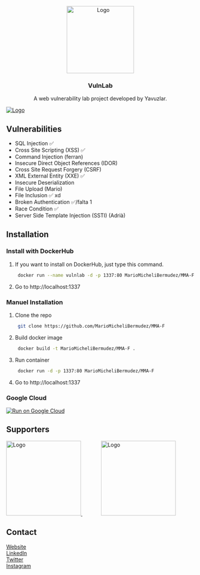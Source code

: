 <!-- PROJECT LOGO -->
<p align="center">
  <a href="https://siberyavuzlar.com">
    <img src="https://i.ibb.co/nDLHW7m/logomodern.png" alt="Logo" width="180" height="180">
  </a>

  <h3 align="center">VulnLab</h3> 

  <p align="center">
    A web vulnerability lab project developed by Yavuzlar.
  </p>
</p>

<a href="https://s10.gifyu.com/images/Animation387bbf064343cb3fe.gif">
    <img src="https://s10.gifyu.com/images/Animation387bbf064343cb3fe.gif" alt="Logo"  >
</a>

<!-- Vulnerabilities List -->
## Vulnerabilities
* SQL Injection ✅
* Cross Site Scripting (XSS) ✅
* Command Injection (ferran)
* Insecure Direct Object References (IDOR)
* Cross Site Request Forgery (CSRF)
* XML External Entity (XXE) ✅
* Insecure Deserialization
* File Upload (Mario)
* File Inclusion ✅ xd
* Broken Authentication ✅/falta 1
* Race Condition ✅
* Server Side Template Injection (SSTI) (Adrià)

<!-- Installation -->
## Installation

### Install with DockerHub

1. If you want to install on DockerHub, just type this command.
   ```sh
    docker run --name vulnlab -d -p 1337:80 MarioMicheliBermudez/MMA-F:latest
   ```
2. Go to http://localhost:1337

### Manuel Installation

1. Clone the repo
   ```sh
    git clone https://github.com/MarioMicheliBermudez/MMA-F
   ```
2. Build docker image
   ```sh
    docker build -t MarioMicheliBermudez/MMA-F .
   ```
3. Run container
   ```sh
    docker run -d -p 1337:80 MarioMicheliBermudez/MMA-F
   ```
4. Go to http://localhost:1337

### Google Cloud

[![Run on Google Cloud](https://deploy.cloud.run/button.svg)](https://deploy.cloud.run/?git_repo=https://github.com/Yavuzlar/VulnLab)

<!-- SPONSOR -->

## Supporters
<a href="https://www.bakka.gov.tr/" style="margin-right:50px;">
    <img src="https://i.ibb.co/YXYdfQx/bakkalogo.png" alt="Logo" width="200" >
</a>
<a href="https://cyrops.com/">
    <img src="https://i.ibb.co/MV9HbNZ/Ba-l-ks-z-2.png" alt="Logo" width="200" >
</a>

<!-- CONTACT -->
## Contact

[Website](https://siberyavuzlar.com/) </br>
[Linkedln](https://www.linkedin.com/company/siberyavuzlar) <br>
[Twitter](https://twitter.com/siberyavuzlar) </br>
[Instagram](https://www.instagram.com/siberyavuzlar/)
